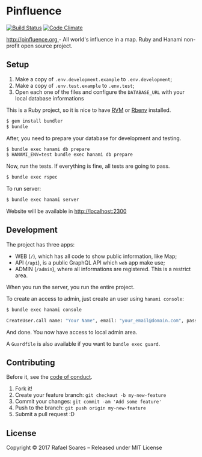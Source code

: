 # Pinfluence

[![Build Status](https://travis-ci.org/prosi-org/pinfluence.svg?branch=master)](https://travis-ci.org/prosi-org/pinfluence)
[![Code Climate](https://codeclimate.com/github/prosi-org/pinfluence.png)](https://codeclimate.com/github/prosi-org/pinfluence)

[http://pinfluence.org ](http://pinfluence.org) - All world's influence in a map. Ruby and Hanami non-profit open source project.

## Setup

1. Make a copy of `.env.development.example` to `.env.development`;
1. Make a copy of `.env.test.example` to `.env.test`;
1. Open each one of the files and configure the `DATABASE_URL` with your local database informations

This is a Ruby project, so it is nice to have [RVM](https://rvm.io/) or [Rbenv](https://github.com/rbenv/rbenv) installed.

```bash
$ gem install bundler
$ bundle
```

After, you need to prepare your database for development and testing.

```bash
$ bundle exec hanami db prepare
$ HANAMI_ENV=test bundle exec hanami db prepare
```

Now, run the tests. If everything is fine, all tests are going to pass.

```bash
$ bundle exec rspec
```

To run server:

```bash
$ bundle exec hanami server
```

Website will be available in [http://localhost:2300](http://localhost:2300)

## Development

The project has three apps:

- WEB (`/`), which has all code to show public information, like Map;
- API (`/api`), is a public GraphQL API which `web` app make use;
- ADMIN (`/admin`), where all informations are registered. This is a restrict area.

When you run the server, you run the entire project.

To create an access to admin, just create an user using `hanami console`:

```bash
$ bundle exec hanami console

CreateUser.call name: "Your Name", email: "your_email@domain.com", password: "your-plain-password"
```

And done. You now have access to local admin area.

A `Guardfile` is also available if you want to `bundle exec guard`.

## Contributing

Before it, see the [code of conduct](https://github.com/prosi-org/pinfluence/blob/master/code-of-conduct.md).

1. Fork it!
2. Create your feature branch: `git checkout -b my-new-feature`
3. Commit your changes: `git commit -am 'Add some feature'`
4. Push to the branch: `git push origin my-new-feature`
5. Submit a pull request :D

## License

Copyright © 2017 Rafael Soares – Released under MIT License
